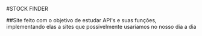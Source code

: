 #STOCK FINDER

##Site feito com o objetivo de estudar API's e suas funções, implementando elas a sites que possivelmente usaríamos no nosso dia a dia
